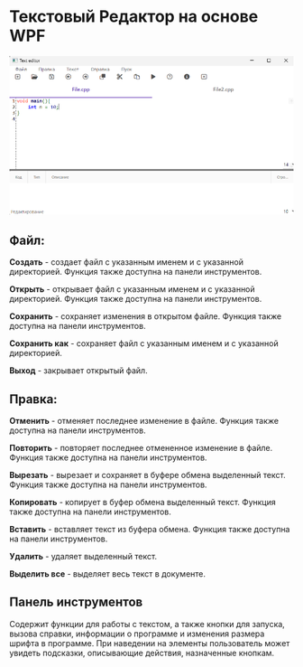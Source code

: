 <!DOCTYPE html>
<html lang="ru">
<head>
<meta charset="UTF-8">
<meta name="viewport" content="width=device-width, initial-scale=1.0">

</head>
<body>
<h1>Текстовый Редактор на основе WPF</h1>
<p><img src="screen.png"></p>
<h2>Файл:</h2>
<p><strong>Создать</strong> - создает файл с указанным именем и с указанной директорией. Функция также доступна на панели инструментов.</p>
<p><strong>Открыть</strong> - открывает файл с указанным именем и с указанной директорией. Функция также доступна на панели инструментов.</p>
<p><strong>Сохранить</strong> - сохраняет изменения в открытом файле. Функция также доступна на панели инструментов.</p>
<p><strong>Сохранить как</strong> - сохраняет файл с указанным именем и с указанной директорией.</p>
<p><strong>Выход</strong> - закрывает открытый файл.</p>

<h2>Правка:</h2>
<p><strong>Отменить</strong> - отменяет последнее изменение в файле. Функция также доступна на панели инструментов.</p>
<p><strong>Повторить</strong> - повторяет последнее отмененное изменение в файле. Функция также доступна на панели инструментов.</p>
<p><strong>Вырезать</strong> - вырезает и сохраняет в буфере обмена выделенный текст. Функция также доступна на панели инструментов.</p>
<p><strong>Копировать</strong> - копирует в буфер обмена выделенный текст. Функция также доступна на панели инструментов.</p>
<p><strong>Вставить</strong> - вставляет текст из буфера обмена. Функция также доступна на панели инструментов.</p>
<p><strong>Удалить</strong> - удаляет выделенный текст.</p>
<p><strong>Выделить все</strong> - выделяет весь текст в документе.</p>

<h2>Панель инструментов</h2>
<p>Содержит функции для работы с текстом, а также кнопки для запуска, вызова справки, информации о программе и изменения размера шрифта в программе. При наведении на элементы пользователь может увидеть подсказки, описывающие действия, назначенные кнопкам.</p>

</body>
</html>
